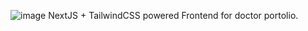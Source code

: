 ![image](https://github.com/user-attachments/assets/b3eade38-23fd-4a06-b9c9-05d637009673)
NextJS + TailwindCSS powered Frontend for doctor portolio.
